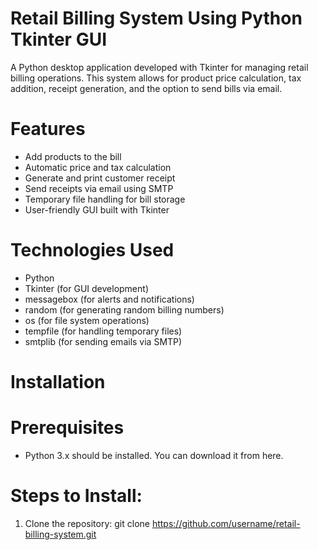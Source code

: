 # Retail Billing System Using Python Tkinter GUI
A Python desktop application developed with Tkinter for managing retail billing operations. This system allows for product price calculation, tax addition, receipt generation, and the option to send bills via email.

# Features
* Add products to the bill
* Automatic price and tax calculation
* Generate and print customer receipt
* Send receipts via email using SMTP
* Temporary file handling for bill storage
* User-friendly GUI built with Tkinter

# Technologies Used
* Python
* Tkinter (for GUI development)
* messagebox (for alerts and notifications)
* random (for generating random billing numbers)
* os (for file system operations)
* tempfile (for handling temporary files)
* smtplib (for sending emails via SMTP)
  
# Installation
# Prerequisites
* Python 3.x should be installed. You can download it from here.
  
# Steps to Install:
1. Clone the repository:
git clone https://github.com/username/retail-billing-system.git
